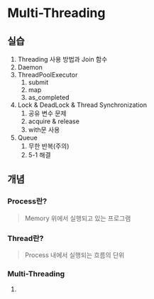 # Multi-Threading

## 실습
1. Threading 사용 방법과 Join 함수
2. Daemon
3. ThreadPoolExecutor
    1. submit
    2. map
    3. as_completed
4. Lock & DeadLock & Thread Synchronization
    1. 공유 변수 문제
    2. acquire & release
    3. with문 사용
5. Queue
    1. 무한 반복(주의)
    2. 5-1 해결

## 개념
### Process란?
> Memory 위에서 실행되고 있는 프로그램

### Thread란?
> Process 내에서 실행되는 흐름의 단위

### Multi-Threading
1. 